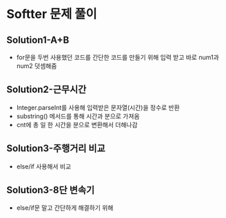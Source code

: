 # Softter 문제 풀이

## Solution1-A+B
- for문을 두번 사용했던 코드를 간단한 코드를 만들기 위해 입력 받고 바로 num1과 num2 덧셈해줌

## Solution2-근무시간
- Integer.parselnt를 사용해 입력받은 문자열(시간)을 정수로 반환
- substring() 메서드를 통해 시간과 분으로 가져옴
- cnt에 총 일 한 시간을 분으로 변환해서 더해나감

## Solution3-주행거리 비교
- else/if 사용해서 비교

## Solution3-8단 변속기
- else/if문 말고 간단하게 해결하기 위해